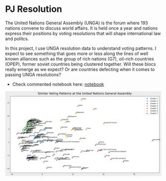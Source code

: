 # PJ Resolution
The United Nations General Assembly (UNGA) is the forum where 193 nations convene to discuss world affairs. It is held once a year and nations express their positions by voting resolutions that will shape international law and politcs.
<p>
In this project, I use UNGA resolution data to understand voting patterns. I expect to see something that goes more or less along the lines of well known alliances such as the group of rich nations (G7), oil-rich countries (OPEP), former soviet countries being clustered together. Will these blocs really emerge as we expect? Or are countries defecting when it comes to passing UNGA resolutions?        

  - Check commented notebook here: [notebook](pj_resolution_analysis.ipynb)

![unga.png](unga.png)

